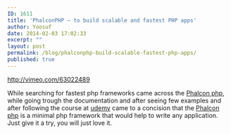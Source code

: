 ```yaml
---
ID: 1611
title: 'PhalconPHP – to build scalable and fastest PHP apps'
author: Yoosuf
date: 2014-02-03 17:02:33
excerpt: ""
layout: post
permalink: /blog/phalconphp-build-scalable-fastest-php-apps/
published: true
---
```

http://vimeo.com/63022489

While searching for fastest php frameworks came across the <a title="Phalcon PHP Framework" href="https://twitter.com/phalconphp/following" target="_blank">Phalcon php</a>, while going trough the documentation and after seeing few examples and after following the course at <a href="https://www.udemy.com/phalconphp" target="_blank">udemy</a> came to a concision that the <a title="Phalcon PHP Framework" href="https://twitter.com/phalconphp/following" target="_blank">Phalcon php</a> is a minimal php framework that would help to write any application. Just give it a try, you will just love it.